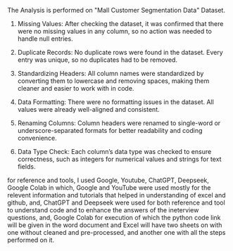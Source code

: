 The Analysis is performed on "Mall Customer Segmentation Data" Dataset.

1. Missing Values:
After checking the dataset, it was confirmed that there were no missing values in any column, so no action was needed to handle null entries.

3. Duplicate Records:
No duplicate rows were found in the dataset. Every entry was unique, so no duplicates had to be removed.

4. Standardizing Headers:
All column names were standardized by converting them to lowercase and removing spaces, making them cleaner and easier to work with in code.

5. Data Formatting:
There were no formatting issues in the dataset. All values were already well-aligned and consistent.

6. Renaming Columns:
Column headers were renamed to single-word or underscore-separated formats for better readability and coding convenience.

7. Data Type Check:
Each column’s data type was checked to ensure correctness, such as integers for numerical values and strings for text fields.



for reference and tools,
I used Google, Youtube, ChatGPT, Deepseek, Google Colab
in which, Google and YouTube were used mostly for the relevent information and tutorials that helped in understanding of excel and github,
and, ChatGPT and Deepseek were used for both reference and tool to understand code and to enhance the answers of the ineterview questions,
and, Google Colab for execution of which the python code link will be given in the word document and Excel will have two sheets on with one
without cleaned and pre-processed, and another one with all the steps performed on it.

